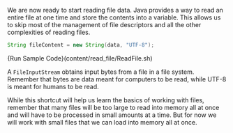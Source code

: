We are now ready to start reading file data. Java provides a way to read an entire file at one time and store the contents into a variable. This allows us to skip most of the management of file descriptors and all the other complexities of reading files. 

```java
String fileContent = new String(data, "UTF-8");
```

{Run Sample Code}(content/read_file/ReadFile.sh)

A `FileInputStream` obtains input bytes from a file in a file system. Remember that bytes are data meant for computers to be read, while UTF-8 is meant for humans to be read.

While this shortcut will help us learn the basics of working with files, remember that many files will be too large to read into memory all at once and will have to be processed in small amounts at a time. But for now we will work with small files that we can load into memory all at once.

